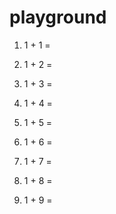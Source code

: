 # playground

1. 1 + 1 = 

2. 1 + 2 =

3. 1 + 3 =

4. 1 + 4 =

5. 1 + 5 =

6. 1 + 6 =

7. 1 + 7 =

8. 1 + 8 =

9. 1 + 9 =
